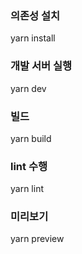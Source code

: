 ### 의존성 설치

yarn install

### 개발 서버 실행

yarn dev

### 빌드

yarn build

### lint 수행

yarn lint

### 미리보기

yarn preview
